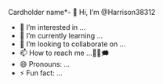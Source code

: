 Cardholder name*- 👋 Hi, I’m @Harrison38312
- 👀 I’m interested in ...
- 🌱 I’m currently learning ...
- 💞️ I’m looking to collaborate on ...
- 📫 How to reach me ...🩵💦🗯
- 😄 Pronouns: ...
- ⚡ Fun fact: ...

<!---
Harrison38312/Harrison38312 is a ✨ special ✨ repository because its `README.md` (this file) appears on your GitHub profile.🧧
You can click the Preview link to take a look at your changes.😶‍🌫️🎖🏆
---🏅🏆>
🎁🎗![Screenshot_20240721_022703](https://github.com/user-attachments/assets/a661ae69-18ea-4d65-ad83-4f9582fd526f)
🥎🏐
